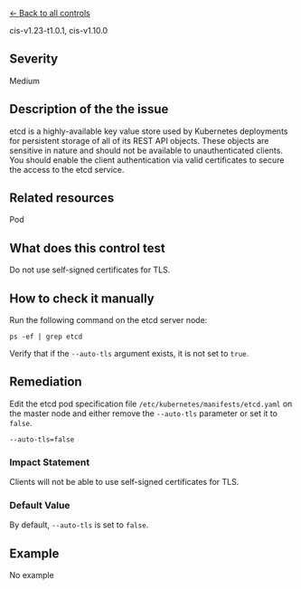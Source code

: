 [← Back to all controls](index.md)


cis-v1.23-t1.0.1, cis-v1.10.0

## Severity

Medium

## Description of the the issue

etcd is a highly-available key value store used by Kubernetes deployments for persistent storage of all of its REST API objects. These objects are sensitive in nature and should not be available to unauthenticated clients. You should enable the client authentication via valid certificates to secure the access to the etcd service.

## Related resources

Pod

## What does this control test

Do not use self-signed certificates for TLS.

## How to check it manually

Run the following command on the etcd server node:

```
ps -ef | grep etcd

```

 Verify that if the `--auto-tls` argument exists, it is not set to `true`.

## Remediation

Edit the etcd pod specification file `/etc/kubernetes/manifests/etcd.yaml` on the master node and either remove the `--auto-tls` parameter or set it to `false`.

```
--auto-tls=false

```

### Impact Statement

Clients will not be able to use self-signed certificates for TLS.

### Default Value

By default, `--auto-tls` is set to `false`.

## Example

No example
